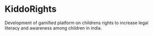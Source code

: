 # KiddoRights
Development of gamified platform on childrens rights to increase legal literacy and awareness among children in india.  

